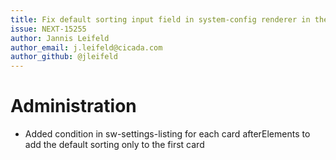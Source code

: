 ```yaml
---
title: Fix default sorting input field in system-config renderer in the listing module
issue: NEXT-15255
author: Jannis Leifeld
author_email: j.leifeld@cicada.com 
author_github: @jleifeld
---
```

# Administration
* Added condition in sw-settings-listing for each card afterElements to add the default sorting only to the first card
